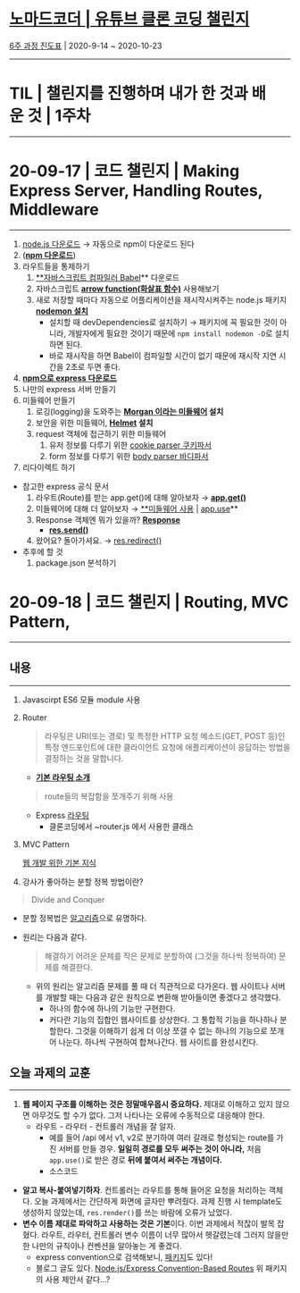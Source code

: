 # [노마드코더 | 유튜브 클론 코딩 챌린지](https://nomadcoders.co/c/wetube-challenge/lobby)

[6주 과정 진도표](https://nomadcoders.co/faq/schedule-youtube) | 2020-9-14 ~ 2020-10-23

---

# TIL | 챌린지를 진행하며 내가 한 것과 배운 것 | 1주차

---

# 20-09-17 | 코드 챌린지 | Making Express Server, Handling Routes, Middleware

---

1. [node.js 다운로드](https://nodejs.org/ko/) → 자동으로 npm이 다운로드 된다
2. ([**npm 다운로드**](https://www.npmjs.com/))
3. 라우트들을 통제하기
   1. [\*\*자바스크립트 컴파일러 Babel](https://babeljs.io/docs/en/)\*\* 다운로드
   2. 자바스크립트 **[arrow function(화살표 함수)](https://developer.mozilla.org/ko/docs/Web/JavaScript/Reference/Functions/%EC%95%A0%EB%A1%9C%EC%9A%B0_%ED%8E%91%EC%85%98)** 사용해보기
   3. 새로 저장할 때마다 자동으로 어플리케이션을 재시작시켜주는 node.js 패키지 **[nodemon 설치](https://www.npmjs.com/package/nodemon)**
      - 설치할 때 devDependencies로 설치하기 → 패키지에 꼭 필요한 것이 아니라, 개발자에게 필요한 것이기 때문에 `npm install nodemon -D`로 설치하면 된다.
      - 바로 재시작을 하면 Babel이 컴파일할 시간이 없기 때문에 재시작 지연 시간을 2초로 두면 좋다.
4. [**npm으로 express 다운로드**](https://www.npmjs.com/package/express)
5. 나만의 express 서버 만들기
6. 미들웨어 만들기
   1. 로깅(logging)을 도와주는 **[Morgan 이라는 미들웨어](https://www.npmjs.com/package/morgan) 설치**
   2. 보안을 위한 미들웨어, **[Helmet](https://www.npmjs.com/package/helmet) 설치**
   3. request 객체에 접근하기 위한 미들웨어
      1. 유저 정보를 다루기 위한 [cookie parser 쿠키파서](http://expressjs.com/en/resources/middleware/cookie-parser.html)
      2. form 정보를 다루기 위한 [body parser 바디파서](http://expressjs.com/en/resources/middleware/body-parser.html)
7. 리다이렉트 하기

- 참고한 express 공식 문서
  1. 라우트(Route)를 받는 app.get()에 대해 알아보자 → [**app.get()**](https://expressjs.com/ko/4x/api.html#app.get)
  2. 미들웨어에 대해 더 알아보자 → [\*\*미들웨어 사용](https://expressjs.com/ko/guide/using-middleware.html) | [app.use](https://expressjs.com/ko/api.html#app.use)\*\*
  3. Response 객체엔 뭐가 있을까? **[Response](https://expressjs.com/ko/4x/api.html#res)**
     - **[res.send()](https://expressjs.com/ko/4x/api.html#res.send)**
  4. 왔어요? 돌아가셔요. → [res.redirect()](http://expressjs.com/ko/api.html#res.redirect)
- 추후에 할 것
  1. package.json 분석하기

# 20-09-18 | 코드 챌린지 | Routing, MVC Pattern,

---

## 내용

---

1. Javascirpt ES6 모듈 module 사용
2. Router

   > 라우팅은 URI(또는 경로) 및 특정한 HTTP 요청 메소드(GET, POST 등)인 특정 엔드포인트에 대한 클라이언트 요청에 애플리케이션이 응답하는 방법을 결정하는 것을 말합니다.

   - **[기본 라우팅 소개](https://expressjs.com/ko/starter/basic-routing.html)**

   > route들의 복잡함을 쪼개주기 위해 사용

   - Express [라우팅](https://expressjs.com/ko/guide/routing.html)
     - 클론코딩에서 ~router.js 에서 사용한 클래스

3. MVC Pattern

   [웹 개발 위한 기본 지식](https://www.notion.so/183a62819db842e78b00de8c205aed90)

4. 강사가 좋아하는 분할 정복 방법이란?

> Divide and Conquer

- 분할 정복법은 [알고리즘](https://ko.wikipedia.org/wiki/%EB%B6%84%ED%95%A0_%EC%A0%95%EB%B3%B5_%EC%95%8C%EA%B3%A0%EB%A6%AC%EC%A6%98)으로 유명하다.
- 원리는 다음과 같다.

  > 해결하기 어려운 문제를 작은 문제로 분할하여 (그것을 하나씩 정복하여) 문제를 해결한다.

  - 위의 원리는 알고리즘 문제를 풀 때 더 직관적으로 다가온다. 웹 사이트나 서버를 개발할 때는 다음과 같은 원칙으로 변환해 받아들이면 좋겠다고 생각했다.
    - 하나의 함수에 하나의 기능만 구현한다.
    - 커다란 기능의 집합인 웹사이트를 상상한다. 그 통합적 기능을 하나하나 분할한다. 그것을 이해하기 쉽게 더 이상 쪼갤 수 없는 하나의 기능으로 쪼개어 나눈다. 하나씩 구현하여 합쳐나간다. 웹 사이트를 완성시킨다.

## 오늘 과제의 교훈

---

1. **웹 페이지 구조를 이해하는 것은 정말매우몹시 중요하다.** 제대로 이해하고 있지 않으면 아무것도 할 수가 없다. 그저 나타나는 오류에 수동적으로 대응해야 한다.
   - 라우트 - 라우터 - 컨트롤러 개념을 잘 알자.
     - 예를 들어 /api 에서 v1, v2로 분기하여 여러 갈래로 형성되는 route를 가진 서버를 만들 경우. **일일히 경로를 모두 써주는 것이 아니라,** 처음 `app.use()`로 받은 경로 **뒤에 붙여서 써주는 개념이다.**
     - 소스코드

- **알고 복사-붙여넣기하자**. 컨트롤러는 라우트를 통해 들어온 요청을 처리하는 객체다. 오늘 과제에서는 간단하게 화면에 글자만 뿌려줬다. 과제 진행 시 template도 생성하지 않았는데, `res.render()`를 쓰는 바람에 오류가 났었다.
- **변수 이름 제대로 파악하고 사용하는 것은 기본**이다. 이번 과제에서 적잖이 발목 잡혔다. 라우트, 라우터, 컨트롤러 변수 이름이 너무 많아서 헷갈렸는데 그러지 않을만한 나만의 규칙이나 컨벤션을 알아놓는 게 좋겠다.
  - express convention으로 검색해보니, [패키지](https://www.npmjs.com/package/express-convention-routes)도 있다!
  - 블로그 글도 있다. [Node.js/Express Convention-Based Routes](https://blog.codewithdan.com/node-js-express-convention-based-routes/) 위 패키지의 사용 제안서 같다...?